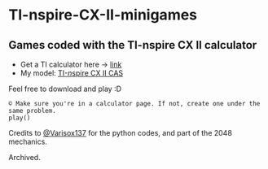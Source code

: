 # TI-nspire-CX-II-minigames
## Games coded with the TI-nspire CX II calculator

- Get a TI calculator here -> [link](https://education.ti.com/en/product-resources/graphing-course-comparison)
- My model: [TI-*n*spire CX II CAS](https://education.ti.com/en/products/calculators/graphing-calculators/ti-nspire-cx-ii-cx-ii-cas/ti-nspire-cx-ii-cas)

Feel free to download and play :D
```
© Make sure you're in a calculator page. If not, create one under the same problem.
play()
```

Credits to [@Varisox137](https://github.com/Varisox137) for the python codes, and part of the 2048 mechanics.

Archived.